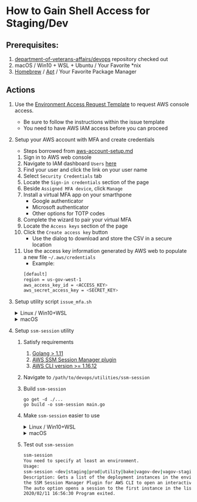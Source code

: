 # How to Gain Shell Access for Staging/Dev
## Prerequisites:
1. [department-of-veterans-affairs/devops](https://github.com/department-of-veterans-affairs/devops) repository checked out
1. macOS / Win10 + WSL + Ubuntu / Your Favorite *nix
1. [Homebrew](https://brew.sh/) / [Apt](https://wiki.debian.org/AptCLI) / Your Favorite Package Manager

## Actions
1. Use the [Environment Access Request Template](https://github.com/department-of-veterans-affairs/va.gov-team/issues/new?assignees=&labels=external-request%2C+operations&template=Environment-Access-Request-Template.md&title=Access+for+%5Bindividual%5D) to request AWS console access.
    * Be sure to follow the instructions within the issue template
    * You need to have AWS IAM access before you can proceed
1. Setup your AWS account with MFA and create credentials
    * Steps borrowed from [aws-account-setup.md](https://github.com/department-of-veterans-affairs/va.gov-team/blob/master/platform/engineering/backend/aws-account-setup.md)
    1. Sign in to AWS web console
    1. Navigate to IAM dashboard `Users` [here](https://console.amazonaws-us-gov.com/iam/home?region=us-gov-west-1#/home)
    1. Find your user and click the link on your user name
    1. Select `Security Credentials` tab
    1. Locate the `Sign-in credentials` section of the page
    1. Beside `Assigned MFA device`, click `Manage`
    1. Install a virtual MFA app on your smarthpone
        * Google authenticator
        * Microsoft authenticator
        * Other options for TOTP codes
    1. Complete the wizard to pair your virtual MFA
    1. Locate the `Access keys` section of the page
    1. Click the `Create access key` button
        * Use the dialog to download and store the CSV in a secure location
    1. Use the access key information generated by AWS web to populate a new file `~/.aws/credentials`
        * Example:
        ```bash
        [default]
        region = us-gov-west-1
        aws_access_key_id = <ACCESS_KEY>
        aws_secret_access_key = <SECRET_KEY>
        ```
1. Setup utility script `issue_mfa.sh`
    <details>
    <summary>Linux / Win10+WSL</summary>
    <p>

    1. Create an alias that includes your IAM username for ease of use:

        ```bash
            # create / edit your shell's aliases
            vi ~/.bash_aliases

            # append to bash_aliases
            alias mfa="source /path/to/devops/utilities/issue_mfa.sh <your-case-sensitive-IAM-username>"
        ```

    1. Reload .bashrc
        ```bash
        source ~/.bashrc
        ```
    1. Open your virtual MFA app and grab the code
        1. Test out your alias
            ```bash
            mfa <your-mfa-code>
            AWS Session credentials saved. Will expire in 12 hours
            ```
    </p>
    </details>

    <details>
    <summary>macOS</summary>
    <p>
    Additional requirements for macOS:

    ```bash
    brew install jq
    brew install awscli
    ```
    1. Create an alias that includes your IAM username for ease of use:
    ```bash
        #add new alias to .bash_profile
        vi ~/.bash_profile
        alias mfa="source ~/Repos/devops/utilities/issue_mfa.sh Peter.Hill"
    ```
    1. Reload .bash_profile
        ```bash
        source ~/.bash_profile
        ```
    1. Open your virtual MFA app and grab the code
       1. Test out your alias
            ```bash
            mfa <your-mfa-code>
            AWS Session credentials saved. Will expire in 12 hours
            ```
    </p>
    </details>

2. Setup `ssm-session` utility
    1. Satisfy requirements
        1. [Golang > 1.11](https://golang.org/dl/)
        2. [AWS SSM Session Manager plugin](https://docs.aws.amazon.com/systems-manager/latest/userguide/session-manager-working-with-install-plugin.html)
        3. [AWS CLI version >= 1.16.12](https://docs.aws.amazon.com/cli/latest/userguide/cli-chap-install.html)
    2. Navigate to `/path/to/devops/utilities/ssm-session`
    3. Build `ssm-session` 
        ```
        go get -d ./...
        go build -o ssm-session main.go
        ```
    4. Make `ssm-session` easier to use
        <details>
        <summary>Linux / Win10+WSL</summary>
        Create a symbolic link:

        ```bash
        sudo ln -s ssm-session /bin/ssm-session
        ```
        </details>

        <details>
        <summary>macOS</summary>
        Add and an alias for `ssm-session`
        
        ```bash
        # add new alias to .bash_profile
        vi ~/.bash_profile
        alias ssm-session="~/Repos/devops/utilities/ssm-session/ssm-session"
        ```
        </details>

    5. Test out `ssm-session`
        ```bash
        ssm-session
        You need to specify at least an environment.
        Usage:
        ssm-session <dev|staging|prod|utility|bake|vagov-dev|vagov-staging|vagov-prod|vagov-utility|dvp-dev|dvp-staging|dvp-sandbox|dvp-prod> <deployment_name> (auto)
        Description: Gets a list of the deployment instances in the environment and uses
        the SSM Session Manager Plugin for AWS CLI to open an interactive session to it.
        The auto option opens a session to the first instance in the list returned.
        2020/02/11 16:56:30 Program exited.
        ```
